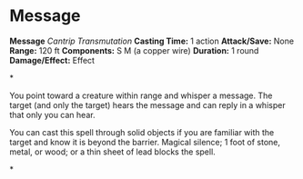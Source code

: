 # Message

**Message**
_Cantrip Transmutation_
**Casting Time:** 1 action
**Attack/Save:** None
**Range:** 120 ft
**Components:** S M (a copper wire)
**Duration:** 1 round
**Damage/Effect:** Effect

*<p>You point toward a creature within range and whisper a message. The target (and only the target) hears the message and can reply in a whisper that only you can hear.

You can cast this spell through solid objects if you are familiar with the target and know it is beyond the barrier. Magical silence; 1 foot of stone, metal, or wood; or a thin sheet of lead blocks the spell.</p>*